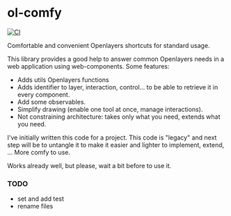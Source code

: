 # ol-comfy

[![CI](https://github.com/ger-benjamin/ol-comfy/actions/workflows/ci.yml/badge.svg?branch=main)](https://github.com/ger-benjamin/ol-comfy/actions/workflows/ci.yml)

Comfortable and convenient Openlayers shortcuts for standard usage.

This library provides a good help to answer common Openlayers needs in a web application using web-components. Some features:

- Adds utils Openlayers functions
- Adds identifier to layer, interaction, control... to be able to retrieve it in every component.
- Add some observables.
- Simplify drawing (enable one tool at once, manage interactions).
- Not constraining architecture: takes only what you need, extends what you need.

I've initially written this code for a project. This code is "legacy" and next step will be to untangle it to make it easier and
lighter to implement, extend, ... More comfy to use.

Works already well, but please, wait a bit before to use it.

### TODO

- set and add test
- rename files
